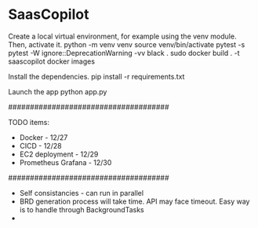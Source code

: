 # SaasCopilot

Create a local virtual environment, for example using the venv module. Then, activate it. 
python -m venv venv 
source venv/bin/activate
pytest -s
pytest -W ignore::DeprecationWarning -vv
black .
sudo docker build . -t saascopilot
docker images

Install the dependencies. pip install -r requirements.txt

Launch the app python app.py

#####################################

TODO items:
- Docker - 12/27
- CICD - 12/28
- EC2 deployment - 12/29
- Prometheus Grafana - 12/30

#####################################

- Self consistancies - can run in parallel
- BRD generation process will take time. API may face timeout. Easy way is to handle through 
BackgroundTasks
- 